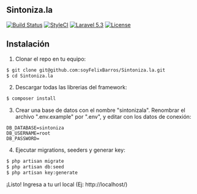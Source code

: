 ## Sintoniza.la
[![Build Status](https://travis-ci.org/soyFelixBarros/Sintoniza.svg?branch=master)](https://travis-ci.org/soyFelixBarros/Sintoniza)
[![StyleCI](https://styleci.io/repos/53856715/shield?style=flat)](https://styleci.io/repos/53856715)
[![Laravel 5.3](https://img.shields.io/badge/Laravel-5.3-orange.svg?style=flat)](http://laravel.com)
[![License](http://img.shields.io/badge/license-MIT-brightgreen.svg?style=flat)](https://opensource.org/licenses/MIT)

## Instalación
1) Clonar el repo en tu equipo:
```sh
$ git clone git@github.com:soyFelixBarros/Sintoniza.la.git
$ cd Sintoniza.la
```
2) Descargar todas las librerias del framework:
```sh
$ composer install
```
3) Crear una base de datos con el nombre "sintonizala". Renombrar el archivo ".env.example" por ".env", y editar con los datos de conexión:
```
DB_DATABASE=sintoniza
DB_USERNAME=root
DB_PASSWORD=
```
4) Ejecutar migrations, seeders y generar key:
```sh
$ php artisan migrate
$ php artisan db:seed
$ php artisan key:generate
```
¡Listo! Ingresa a tu url local (Ej: http://localhost/)
